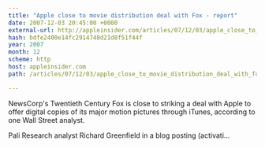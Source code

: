 ```yaml
---
title: "Apple close to movie distribution deal with Fox - report"
date: 2007-12-03 20:45:00 +0000
external-url: http://appleinsider.com/articles/07/12/03/apple_close_to_movie_distribution_deal_with_fox_report
hash: bdfe2400e14fc2914748d21d8f51f44f
year: 2007
month: 12
scheme: http
host: appleinsider.com
path: /articles/07/12/03/apple_close_to_movie_distribution_deal_with_fox_report

---
```


NewsCorp's Twentieth Century Fox is close to striking a deal with Apple to offer digital copies of its major motion pictures through iTunes, according to one Wall Street analyst.

Pali Research analyst Richard Greenfield in a blog posting (activati...
